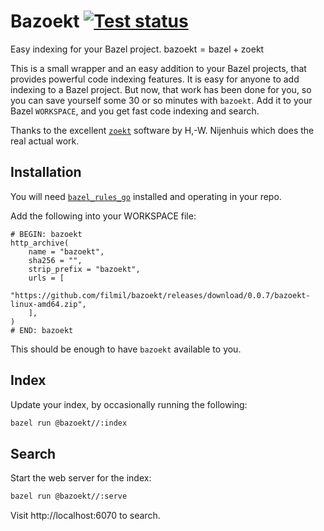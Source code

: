 # Bazoekt [![Test status](https://github.com/filmil/bazoekt/workflows/Test/badge.svg)](https://github.com/filmil/bazoekt/workflows/Test/badge.svg)

Easy indexing for your Bazel project. $\text{bazoekt} = \text{bazel} + \text{zoekt}$

This is a small wrapper and an easy addition to your Bazel projects, that provides powerful code indexing features. It is easy for anyone to add indexing to a Bazel project. But now, that work has been done for you, so you can save yourself some 30 or so minutes with `bazoekt`. Add it to your Bazel `WORKSPACE`, and you  get fast code indexing and search.

Thanks to the excellent [`zoekt`][zo] software by H,-W. Nijenhuis which does the real actual work.


[zo]: https://github.com/google/zoekt

## Installation

You will need [`bazel_rules_go`][brg] installed and operating in your repo.

[brg]: https://github.com/bazelbuild/rules_go?tab=readme-ov-file#setup

Add the following into your WORKSPACE file:

```
# BEGIN: bazoekt
http_archive(
    name = "bazoekt",
    sha256 = "",
    strip_prefix = "bazoekt",
    urls = [
        "https://github.com/filmil/bazoekt/releases/download/0.0.7/bazoekt-linux-amd64.zip",
    ],
)
# END: bazoekt
```

This should be enough to have `bazoekt` available to you.

## Index

Update your index, by occasionally running the following:

```bash
bazel run @bazoekt//:index
```

## Search

Start the web server for the index:

```bash
bazel run @bazoekt//:serve
```

Visit http://localhost:6070 to search.
